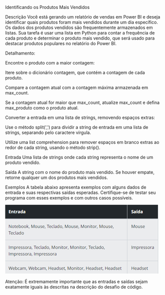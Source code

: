  Identificando os Produtos Mais Vendidos

 Descrição
Você está gerando um relatório de vendas em Power BI e deseja identificar quais produtos foram mais vendidos durante um dia específico. Os dados dos produtos vendidos são frequentemente armazenados em listas. Sua tarefa é usar uma lista em Python para contar a frequência de cada produto e determinar o produto mais vendido, que será usado para destacar produtos populares no relatório do Power BI.

Detalhamento:

Encontre o produto com a maior contagem:

Itere sobre o dicionário contagem, que contém a contagem de cada produto.

Compare a contagem atual com a contagem máxima armazenada em max_count.

Se a contagem atual for maior que max_count, atualize max_count e defina max_produto como o produto atual.

Converter a entrada em uma lista de strings, removendo espaços extras:

Use o método split(',') para dividir a string de entrada em uma lista de strings, separando pelo caractere vírgula.

Utilize uma list comprehension para remover espaços em branco extras ao redor de cada string, usando o método strip().

Entrada
Uma lista de strings onde cada string representa o nome de um produto vendido.

Saída
A string com o nome do produto mais vendido. Se houver empate, retorne qualquer um dos produtos mais vendidos.

Exemplos
A tabela abaixo apresenta exemplos com alguns dados de entrada e suas respectivas saídas esperadas. Certifique-se de testar seu programa com esses exemplos e com outros casos possíveis.

![alt text](image.png)

Atenção: É extremamente importante que as entradas e saídas sejam exatamente iguais às descritas na descrição do desafio de código.

